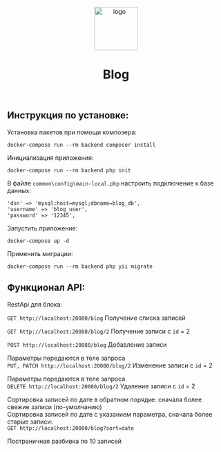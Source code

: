 <p align="center">
    <a href="https://github.com/yiisoft" target="_blank">
        <img src="https://avatars0.githubusercontent.com/u/993323" height="100px" alt="logo">
    </a>
    <h1 align="center">Blog</h1>
    <br>
</p>

Инструкция по установке:
------------------------

Установка пакетов при помощи композера:

```
docker-compose run --rm backend composer install
```

Инициализация приложения:

```
docker-compose run --rm backend php init
```

В файле `common\config\main-local.php` настроить подключение к базе данных:

```
'dsn' => 'mysql:host=mysql;dbname=blog_db',
'username' => 'blog_user',
'password' => '12345',
```

Запустить приложение:

```
docker-compose up -d
```

Применить миграции:

```
docker-compose run --rm backend php yii migrate
```

Функционал API:
---------------

RestApi для блока:

`GET http://localhost:20080/blog` Получение списка записей<br>

`GET http://localhost:20080/blog/2` Получение записи с `id` = 2<br>

`POST http://localhost:20080/blog` Добавление записи<br>

Параметры передаются в теле запроса<br>
`PUT, PATCH http://localhost:20080/blog/2` Изменение записи с `id` = 2<br>

Параметры передаются в теле запроса<br>
`DELETE http://localhost:20080/blog/2` Удаление записи с `id` = 2<br>


Сортировка записей по дате в обратном порядке: сначала более свежие записи (по-умолчанию)<br>
Сортировка записей по дате с указанием параметра, сначала более старые записи:<br>
`GET http://localhost:20080/blog?sort=date`<br>


Постраничная разбивка по 10 записей<br>